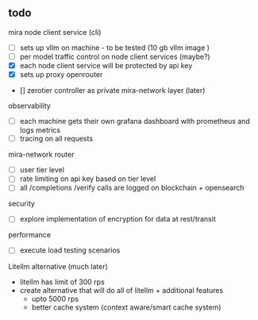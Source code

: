 ## todo

mira node client service (cli)
- [ ] sets up vllm on machine  - to be tested (10 gb vllm image )
- [ ] per model traffic control on node client services (maybe?)
- [X] each node client service will be protected  by api key
- [X] sets up proxy openrouter
- [] zerotier controller as private mira-network layer (later)


observability
- [ ] each machine gets their own grafana dashboard with prometheus and logs metrics
- [ ] tracing on all requests

mira-network router
- [ ] user tier level
- [ ] rate limiting on api key based on tier level
- [ ] all /completions /verify calls are logged on blockchain + opensearch

security
- [ ] explore implementation of encryption for data at rest/transit

performance
- [ ] execute load testing scenarios

Litellm alternative (much later)
- litellm has limit of 300 rps
- create alternative that will do all of litellm + additional features
  - upto 5000 rps
  - better cache system (context aware/smart cache system)
